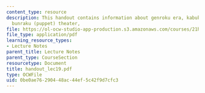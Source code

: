 ```yaml
---
content_type: resource
description: This handout contains information about genroku era, kabuki theater and
  bunraku (puppet) theater,
file: https://ol-ocw-studio-app-production.s3.amazonaws.com/courses/21h-522-japan-in-the-age-of-the-samurai-history-and-film-fall-2006/0be0ae76290448ac44ef5c42f9d7cfc3_handout_lec19.pdf
file_type: application/pdf
learning_resource_types:
- Lecture Notes
parent_title: Lecture Notes
parent_type: CourseSection
resourcetype: Document
title: handout_lec19.pdf
type: OCWFile
uid: 0be0ae76-2904-48ac-44ef-5c42f9d7cfc3
---
```

